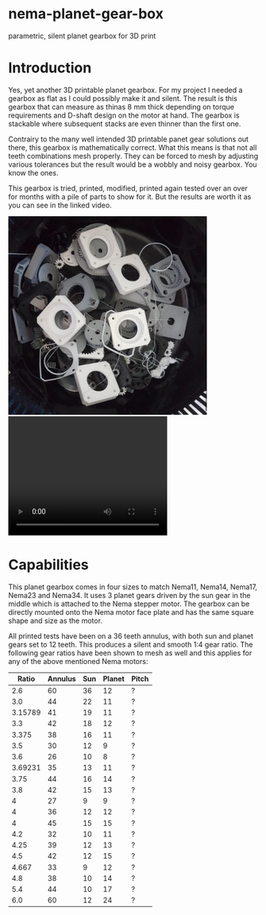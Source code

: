 # nema-planet-gear-box
parametric, silent planet gearbox for 3D print

# Introduction
Yes, yet another 3D printable planet gearbox. For my project I needed a gearbox as flat as I could possibly make it and silent. The result is this gearbox that can measure as thinas 8 mm thick depending on torque requirements and D-shaft design on the motor at hand. The gearbox is stackable where subsequent stacks are even thinner than the first one.

Contrairy to the many well intended 3D printable panet gear solutions out there, this gearbox is mathematically correct. What this means is that not all teeth combinations mesh properly. They can be forced to mesh by adjusting various tolerances but the result would be a wobbly and noisy gearbox. You know the ones.

This gearbox is tried, printed, modified, printed again tested over an over for months with a pile of parts to show for it. But the results are worth it as you can see in the linked video.

<img src="/images/path_to_success.jpg" alt="Path to success" width="400"/>
<video width="320" height="240" controls>
  <source src="nema17_quiet_gearbox.mp4" type="video/mp4">
</video>

# Capabilities
This planet gearbox comes in four sizes to match Nema11, Nema14, Nema17, Nema23 and Nema34. It uses 3 planet gears driven by the sun gear in the middle which is attached to the Nema stepper motor. The gearbox can be directly mounted onto the Nema motor face plate and has the same square shape and size as the motor.

All printed tests have been on a 36 teeth annulus, with both sun and planet gears set to 12 teeth. This produces a silent and smooth 1:4 gear ratio.
The following gear ratios have been shown to mesh as well and this applies for any of the above mentioned Nema motors:

Ratio   | Annulus | Sun | Planet | Pitch
--------| ------- | --- | -------| ----- 
2.6     |60       |36   |12      | ?
3.0     |44       |22   |11      | ?
3.15789 |41       |19   |11      | ?
3.3     |42       |18   |12      | ?
3.375   |38       |16   |11      | ?
3.5     |30       |12   | 9      | ?
3.6     |26       |10   | 8      | ?
3.69231 |35       |13   |11      | ?
3.75    |44       |16   |14      | ?
3.8     |42       |15   |13      | ?
4       |27       | 9   | 9      | ?
4       |36       |12   |12      | ?
4       |45       |15   |15      | ?
4.2     |32       |10   |11      | ?
4.25    |39       |12   |13      | ?
4.5     |42       |12   |15      | ?
4.667   |33       | 9   |12      | ?
4.8     |38       |10   |14      | ?
5.4     |44       |10   |17      | ?
6.0     |60       |12   |24      | ?
